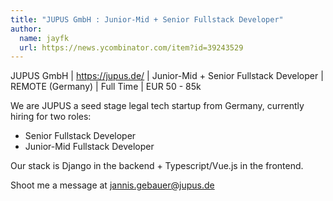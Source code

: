 ```yaml
---
title: "JUPUS GmbH : Junior-Mid + Senior Fullstack Developer"
author:
  name: jayfk
  url: https://news.ycombinator.com/item?id=39243529
---
```

JUPUS GmbH | <a href="https:&#x2F;&#x2F;jupus.de&#x2F;" rel="nofollow">https:&#x2F;&#x2F;jupus.de&#x2F;</a> | Junior-Mid + Senior Fullstack Developer | REMOTE (Germany) | Full Time | EUR 50 - 85k

We are JUPUS a seed stage legal tech startup from Germany, currently hiring for two roles:
- Senior Fullstack Developer
- Junior-Mid Fullstack Developer

Our stack is Django in the backend + Typescript&#x2F;Vue.js in the frontend.

Shoot me a message at jannis.gebauer@jupus.de
